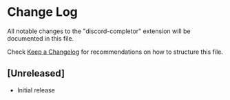 # Change Log

All notable changes to the "discord-completor" extension will be documented in this file.

Check [Keep a Changelog](http://keepachangelog.com/) for recommendations on how to structure this file.

## [Unreleased]

- Initial release